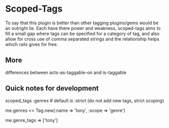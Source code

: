 Scoped-Tags
===========

To say that this plugin is better than other tagging plugins/gems would be an outright lie.
Each have there power and weakness, scoped-tags aims to fill a small gap where tags can be specified for a category of tag,
and also allow for cross use of comma separated strings and the relationship helps which rails gives for free.


More
----

differences between acts-as-taggable-on and is-taggable



Quick notes for development
---------------------------

scoped_tags :genres # default is :strict (do not add new tags, strict scoping)

me.genres << Tag.new(:name => 'tony', :scope => 'genre')

me.genre_tags => ['tony']